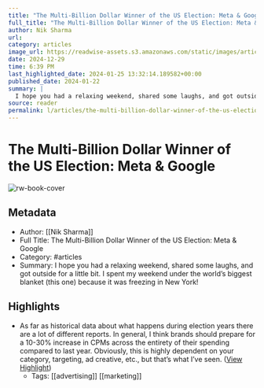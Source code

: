 ```yaml
---
title: "The Multi-Billion Dollar Winner of the US Election: Meta & Google"
full_title: "The Multi-Billion Dollar Winner of the US Election: Meta & Google"
author: Nik Sharma
url: 
category: articles
image_url: https://readwise-assets.s3.amazonaws.com/static/images/article2.74d541386bbf.png
date: 2024-12-29
time: 6:39 PM
last_highlighted_date: 2024-01-25 13:32:14.189582+00:00
published_date: 2024-01-22
summary: |
  I hope you had a relaxing weekend, shared some laughs, and got outside for a little bit. I spent my weekend under the world’s biggest blanket (this one) because it was freezing in New York!
source: reader
permalink: l/articles/the-multi-billion-dollar-winner-of-the-us-election-meta-google
---
```

# The Multi-Billion Dollar Winner of the US Election: Meta & Google

![rw-book-cover](https://readwise-assets.s3.amazonaws.com/static/images/article2.74d541386bbf.png)

## Metadata
- Author: [[Nik Sharma]]
- Full Title: The Multi-Billion Dollar Winner of the US Election: Meta & Google
- Category: #articles
- Summary: I hope you had a relaxing weekend, shared some laughs, and got outside for a little bit. I spent my weekend under the world’s biggest blanket (this one) because it was freezing in New York!

## Highlights
- As far as historical data about what happens during election years there are a lot of different reports. In general, I think brands should prepare for a 10-30% increase in CPMs across the entirety of their spending compared to last year. Obviously, this is highly dependent on your category, targeting, ad creative, etc., but that’s what I’ve seen. ([View Highlight](https://read.readwise.io/read/01hn0d4cbwhc427v5gs6n4z6a8))
    - Tags: [[advertising]] [[marketing]] 


